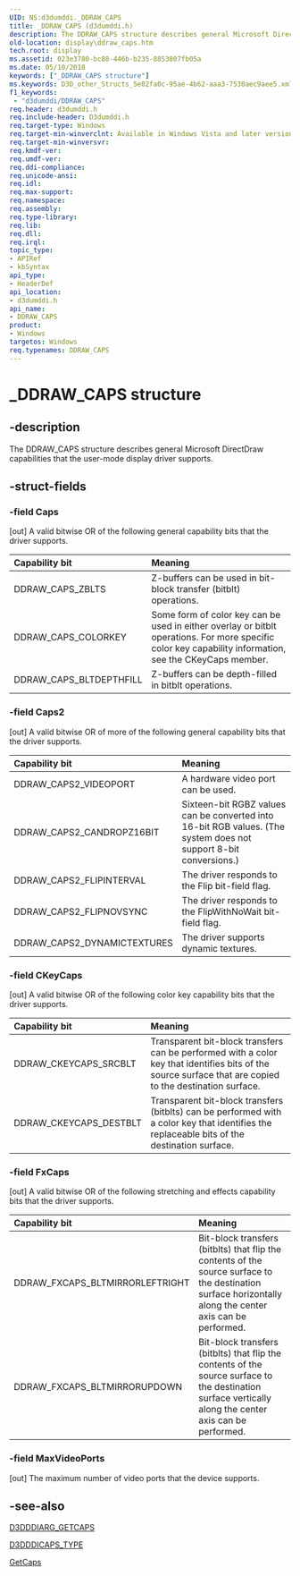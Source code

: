 ```yaml
---
UID: NS:d3dumddi._DDRAW_CAPS
title: _DDRAW_CAPS (d3dumddi.h)
description: The DDRAW_CAPS structure describes general Microsoft DirectDraw capabilities that the user-mode display driver supports.
old-location: display\ddraw_caps.htm
tech.root: display
ms.assetid: 023e3780-bc88-446b-b235-8853807fb05a
ms.date: 05/10/2018
keywords: ["_DDRAW_CAPS structure"]
ms.keywords: D3D_other_Structs_5e02fa0c-95ae-4b62-aaa3-7530aec9aee5.xml, DDRAW_CAPS, DDRAW_CAPS structure [Display Devices], _DDRAW_CAPS, d3dumddi/DDRAW_CAPS, display.ddraw_caps
f1_keywords:
 - "d3dumddi/DDRAW_CAPS"
req.header: d3dumddi.h
req.include-header: D3dumddi.h
req.target-type: Windows
req.target-min-winverclnt: Available in Windows Vista and later versions of the Windows operating systems.
req.target-min-winversvr: 
req.kmdf-ver: 
req.umdf-ver: 
req.ddi-compliance: 
req.unicode-ansi: 
req.idl: 
req.max-support: 
req.namespace: 
req.assembly: 
req.type-library: 
req.lib: 
req.dll: 
req.irql: 
topic_type:
- APIRef
- kbSyntax
api_type:
- HeaderDef
api_location:
- d3dumddi.h
api_name:
- DDRAW_CAPS
product:
- Windows
targetos: Windows
req.typenames: DDRAW_CAPS
---
```


# _DDRAW_CAPS structure


## -description


The DDRAW_CAPS structure describes general Microsoft DirectDraw capabilities that the user-mode display driver supports.


## -struct-fields




### -field Caps

[out] A valid bitwise OR of the following general capability bits that the driver supports.

| **Capability bit** | **Meaning** | 
|:--|:--|
| DDRAW_CAPS_ZBLTS | Z-buffers can be used in bit-block transfer (bitblt) operations. | 
| DDRAW_CAPS_COLORKEY | Some form of color key can be used in either overlay or bitblt operations. For more specific color key capability information, see the CKeyCaps member. | 
| DDRAW_CAPS_BLTDEPTHFILL | Z-buffers can be depth-filled in bitblt operations. | 


### -field Caps2

[out] A valid bitwise OR of more of the following general capability bits that the driver supports.

| **Capability bit** | **Meaning** | 
|:--|:--|
| DDRAW_CAPS2_VIDEOPORT | A hardware video port can be used. | 
| DDRAW_CAPS2_CANDROPZ16BIT | Sixteen-bit RGBZ values can be converted into 16-bit RGB values. (The system does not support 8-bit conversions.) | 
| DDRAW_CAPS2_FLIPINTERVAL | The driver responds to the Flip bit-field flag. | 
| DDRAW_CAPS2_FLIPNOVSYNC | The driver responds to the FlipWithNoWait bit-field flag. | 
| DDRAW_CAPS2_DYNAMICTEXTURES | The driver supports dynamic textures. | 



### -field CKeyCaps

[out] A valid bitwise OR of the following color key capability bits that the driver supports.

| **Capability bit** | **Meaning** | 
|:--|:--|
| DDRAW_CKEYCAPS_SRCBLT | Transparent bit-block transfers can be performed with a color key that identifies bits of the source surface that are copied to the destination surface. | 
| DDRAW_CKEYCAPS_DESTBLT | Transparent bit-block transfers (bitblts) can be performed with a color key that identifies the replaceable bits of the destination surface. | 



### -field FxCaps

[out] A valid bitwise OR of the following stretching and effects capability bits that the driver supports.

| **Capability bit** | **Meaning** | 
|:--|:--|
| DDRAW_FXCAPS_BLTMIRRORLEFTRIGHT | Bit-block transfers (bitblts) that flip the contents of the source surface to the destination surface horizontally along the center axis can be performed. | 
| DDRAW_FXCAPS_BLTMIRRORUPDOWN | Bit-block transfers (bitblts) that flip the contents of the source surface to the destination surface vertically along the center axis can be performed. | 


### -field MaxVideoPorts

[out] The maximum number of video ports that the device supports.


## -see-also




<a href="https://docs.microsoft.com/windows-hardware/drivers/ddi/d3dumddi/ns-d3dumddi-_d3dddiarg_getcaps">D3DDDIARG_GETCAPS</a>



<a href="https://docs.microsoft.com/windows-hardware/drivers/ddi/d3dumddi/ne-d3dumddi-_d3dddicaps_type">D3DDDICAPS_TYPE</a>



<a href="https://docs.microsoft.com/windows-hardware/drivers/ddi/d3dumddi/nc-d3dumddi-pfnd3dddi_getcaps">GetCaps</a>
 

 

